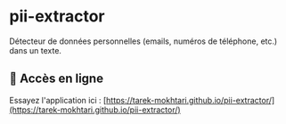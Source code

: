 # pii-extractor

Détecteur de données personnelles (emails, numéros de téléphone, etc.) dans un texte.

## 🚀 Accès en ligne

Essayez l'application ici :
[https://tarek-mokhtari.github.io/pii-extractor/](https://tarek-mokhtari.github.io/pii-extractor/)